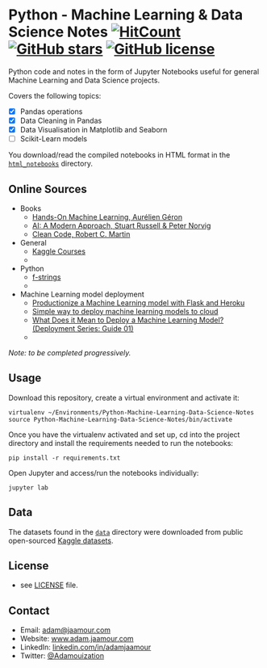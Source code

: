 # Python - Machine Learning & Data Science Notes [![HitCount](http://hits.dwyl.com/https://githubcom/Adamouization/Python-Machine-Le/Python-Machine-Learning-Data-Science-Notes.svg)](http://hits.dwyl.com/https://githubcom/Adamouization/Python-Machine-Le/Python-Machine-Learning-Data-Science-Notes) [![GitHub stars](https://img.shields.io/github/stars/Adamouization/Python-Machine-Learning-Data-Science-Notes)](https://github.com/Adamouization/Python-Machine-Learning-Data-Science-Notes/stargazers) [![GitHub license](https://img.shields.io/github/license/Adamouization/Python-Machine-Learning-Data-Science-Notes)](https://github.com/Adamouization/Python-Machine-Learning-Data-Science-Notes/blob/master/LICENSE) 

Python code and notes in the form of Jupyter Notebooks useful for general Machine Learning and Data Science projects. 

Covers the following topics:

* [X] Pandas operations
* [X] Data Cleaning in Pandas
* [X] Data Visualisation in Matplotlib and Seaborn
* [ ] Scikit-Learn models

You download/read the compiled notebooks in HTML format in the [`html_notebooks`](https://github.com/Adamouization/Python-Machine-Learning-Data-Science-Notes/tree/master/html_notebooks) directory.

## Online Sources

* Books
  * [Hands-On Machine Learning, Aurélien Géron](https://github.com/ageron/handson-ml)
  * [AI: A Modern Approach, Stuart Russell & Peter Norvig](http://aima.cs.berkeley.edu/)
  * [Clean Code, Robert C. Martin](https://www.oreilly.com/library/view/clean-code-a/9780136083238/)
* General
  * [Kaggle Courses](https://www.kaggle.com/learn)
  * 
* Python
  * [f-strings](https://realpython.com/python-f-strings/)
  * 
* Machine Learning model deployment
  * [Productionize a Machine Learning model with Flask and Heroku](https://towardsdatascience.com/productionize-a-machine-learning-model-with-flask-and-heroku-8201260503d2)
  * [Simple way to deploy machine learning models to cloud](https://towardsdatascience.com/simple-way-to-deploy-machine-learning-models-to-cloud-fd58b771fdcf)
  * [What Does it Mean to Deploy a Machine Learning Model? (Deployment Series: Guide 01)](https://mlinproduction.com/what-does-it-mean-to-deploy-a-machine-learning-model-deployment-series-01/)
  * 
  
*Note: to be completed progressively.*

## Usage

Download this repository, create a virtual environment and activate it:

```
virtualenv ~/Environments/Python-Machine-Learning-Data-Science-Notes
source Python-Machine-Learning-Data-Science-Notes/bin/activate
```

Once you have the virtualenv activated and set up, cd into the project directory and install the requirements needed to run the notebooks:

```
pip install -r requirements.txt
```

Open Jupyter and access/run the notebooks individually:

```
jupyter lab
```

## Data

The datasets found in the [`data`](https://github.com/Adamouization/Python-Machine-Learning-Data-Science-Notes/tree/master/data) directory were downloaded from  public open-sourced [Kaggle datasets](https://www.kaggle.com/datasets).

## License 
* see [LICENSE](https://github.com/Adamouization/Python-Machine-Learning-Data-Science-Notes/blob/master/LICENSE) file.

## Contact
* Email: adam@jaamour.com
* Website: www.adam.jaamour.com
* LinkedIn: [linkedin.com/in/adamjaamour](https://www.linkedin.com/in/adamjaamour/)
* Twitter: [@Adamouization](https://twitter.com/Adamouization)
